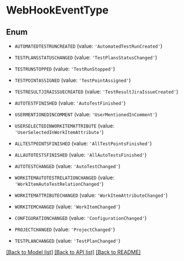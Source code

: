 # WebHookEventType


## Enum

* `AUTOMATEDTESTRUNCREATED` (value: `'AutomatedTestRunCreated'`)

* `TESTPLANSSTATUSCHANGED` (value: `'TestPlansStatusChanged'`)

* `TESTRUNSTOPPED` (value: `'TestRunStopped'`)

* `TESTPOINTASSIGNED` (value: `'TestPointAssigned'`)

* `TESTRESULTJIRAISSUECREATED` (value: `'TestResultJiraIssueCreated'`)

* `AUTOTESTFINISHED` (value: `'AutoTestFinished'`)

* `USERMENTIONEDINCOMMENT` (value: `'UserMentionedInComment'`)

* `USERSELECTEDINWORKITEMATTRIBUTE` (value: `'UserSelectedInWorkItemAttribute'`)

* `ALLTESTPOINTSFINISHED` (value: `'AllTestPointsFinished'`)

* `ALLAUTOTESTSFINISHED` (value: `'AllAutoTestsFinished'`)

* `AUTOTESTCHANGED` (value: `'AutoTestChanged'`)

* `WORKITEMAUTOTESTRELATIONCHANGED` (value: `'WorkItemAutoTestRelationChanged'`)

* `WORKITEMATTRIBUTECHANGED` (value: `'WorkItemAttributeChanged'`)

* `WORKITEMCHANGED` (value: `'WorkItemChanged'`)

* `CONFIGURATIONCHANGED` (value: `'ConfigurationChanged'`)

* `PROJECTCHANGED` (value: `'ProjectChanged'`)

* `TESTPLANCHANGED` (value: `'TestPlanChanged'`)

[[Back to Model list]](../README.md#documentation-for-models) [[Back to API list]](../README.md#documentation-for-api-endpoints) [[Back to README]](../README.md)


